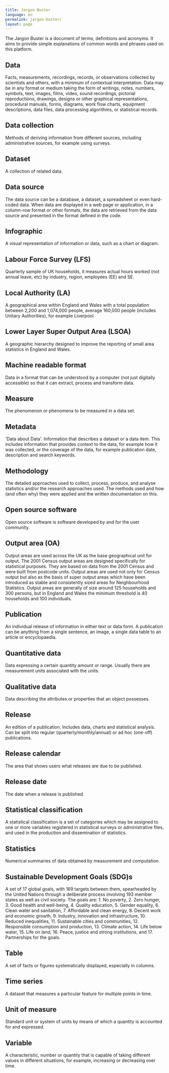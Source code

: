 ```yaml
---
title: Jargon Buster 
language: en 
permalink: jargon-buster/
layout: page
--- 
```

The Jargon Buster is a document of terms, definitions and acronyms. It aims to provide simple explanations of common words and phrases used on this platform. 

## Data
Facts, measurements, recordings, records, or observations collected by scientists and others, with a minimum of contextual interpretation. Data may be in any format or medium taking the form of writings, notes, numbers, symbols, text, images, films, video, sound recordings, pictorial reproductions, drawings, designs or other graphical representations, procedural manuals, forms, diagrams, work flow charts, equipment descriptions, data files, data processing algorithms, or statistical records.

## Data collection
Methods of deriving information from different sources, including administrative sources, for example using surveys.

## Dataset
A collection of related data.

## Data source
The data source can be a database, a dataset, a spreadsheet or even hard-coded data. When data are displayed in a web page or application, in a column-row format or other formats, the data are retrieved from the data source and presented in the format defined in the code.

## Infographic
A visual representation of information or data, such as a chart or diagram.

## Labour Force Survey (LFS)
Quarterly sample of UK households, it measures actual hours worked (not annual leave, etc) by industry, region, employees (EE) and SE.

## Local Authority (LA)
A geographical area within England and Wales with a total population between 2,200 and 1,074,000 people, average 160,000 people (includes Unitary Authorities), for example Liverpool. 

## Lower Layer Super Output Area (LSOA)
A geographic hierarchy designed to improve the reporting of small area statistics in England and Wales.

## Machine readable format
Data in a format that can be understood by a computer (not just digitally accessible) so that it can extract, process and transform data.

## Measure
The phenomenon or phenomena to be measured in a data set.

## Metadata
'Data about Data'. Information that describes a dataset or a data item.  This includes information that provides context to the data, for example how it was collected, or the coverage of the data, for example publication date, description and search keywords.

## Methodology
The detailed approaches used to collect, process, produce, and analyse statistics and/or the research approaches used.  The methods used and how (and often why) they were applied and the written documentation on this.

## Open source software
Open source software is software developed by and for the user community.

## Output area (OA)
Output areas are used across the UK as the base geographical unit for output.  The 2001 Census output areas are designed specifically for statistical purposes. They are based on data from the 2001 Census and were built from postcode units. Output areas are used not only for Census output but also as the basis of super output areas which have been introduced as stable and consistently sized areas for Neighbourhood Statistics. Output areas are generally of size around 125 households and 300 persons, but in England and Wales the minimum threshold is 40 households and 100 individuals.

## Publication
An individual release of information in either text or data form. A publication can be anything from a single sentence, an image, a single data table to an article or encyclopaedia.

## Quantitative data
Data expressing a certain quantity amount or range. Usually there are measurement units associated with the units.

## Qualitative data
Data describing the attributes or properties that an object possesses. 

## Release
An edition of a publication. Includes data, charts and statistical analysis. Can be split into regular (quarterly/monthly/annual) or ad hoc (one-off) publications.

## Release calendar
The area that shows users what releases are due to be published.

## Release date
The date when a release is published.

## Statistical classification
A statistical classification is a set of categories which may be assigned to one or more variables registered in statistical surveys or administrative files, and used in the production and dissemination of statistics. 

## Statistics
Numerical summaries of data obtained by measurement and computation.

## Sustainable Development Goals (SDG)s
A set of 17 global goals, with 169 targets between them, spearheaded by the United Nations through a deliberate process involving 193 member states as well as civil society. The goals are: 1. No poverty, 2. Zero hunger, 3. Good health and well-being, 4. Quality education, 5. Gender equality, 6. Clean water and sanitation, 7. Affordable and clean energy, 8. Decent work and economic growth, 9. Industry, innovation and infrastructure, 10. Reduced inequalities, 11. Sustainable cities and communities, 12. Responsible consumption and production, 13. Climate action, 14. Life below water, 15. Life on land, 16. Peace, justice and strong institutions, and 17. Partnerships for the goals.

## Table
A set of facts or figures systematically displayed, especially in columns.

## Time series
A dataset that measures a particular feature for multiple points in time. 

## Unit of measure
Standard unit or system of units by means of which a quantity is accounted for and expressed.

## Variable
A characteristic, number or quantity that is capable of taking different values in different situations, for example, increasing or decreasing over time.
